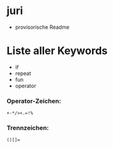 # juri
* provisorische Readme

# Liste aller Keywords

* if
* repeat
* fun
* operator

### Operator-Zeichen:
```
+-*/><.=!%
```

### Trennzeichen:
```
()[]=
```

